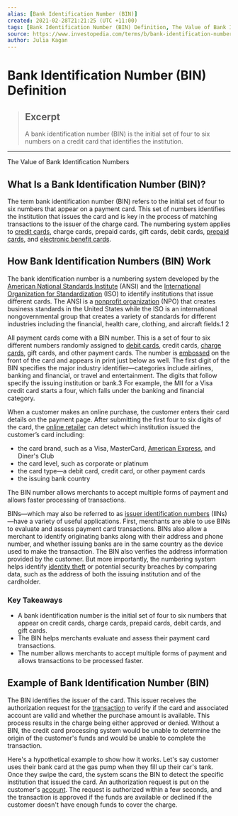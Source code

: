 ```yaml
---
alias: [Bank Identification Number (BIN)]
created: 2021-02-28T21:21:25 (UTC +11:00)
tags: [Bank Identification Number (BIN) Definition, The Value of Bank Identification Numbers]
source: https://www.investopedia.com/terms/b/bank-identification-number.asp
author: Julia Kagan
---
```


# Bank Identification Number (BIN) Definition

> ## Excerpt
> A bank identification number (BIN) is the initial set of four to six numbers on a credit card that identifies the institution.

---

The Value of Bank Identification Numbers
## What Is a Bank Identification Number (BIN)?

The term bank identification number (BIN) refers to the initial set of four to six numbers that appear on a payment card. This set of numbers identifies the institution that issues the card and is key in the process of matching transactions to the issuer of the charge card. The numbering system applies to [credit cards](https://www.investopedia.com/terms/c/creditcard.asp), charge cards, prepaid cards, gift cards, debit cards, [prepaid cards](https://www.investopedia.com/are-prepaid-cards-right-for-you-4590082), and [electronic benefit cards](https://www.investopedia.com/terms/e/electronic-benefits-transfer.asp).

## How Bank Identification Numbers (BIN) Work

The bank identification number is a numbering system developed by the [American National Standards Institute](https://www.investopedia.com/terms/a/ansi.asp) (ANSI) and the [International Organization for Standardization](https://www.investopedia.com/terms/i/international-organization-for-standardization-iso.asp) (ISO) to identify institutions that issue different cards. The ANSI is a [nonprofit organization](https://www.investopedia.com/terms/n/non-profitorganization.asp) (NPO) that creates business standards in the United States while the ISO is an international nongovernmental group that creates a variety of standards for different industries including the financial, health care, clothing, and aircraft fields.1 2

All payment cards come with a BIN number. This is a set of four to six different numbers randomly assigned to [debit cards](https://www.investopedia.com/terms/d/debitcard.asp), credit cards, [charge cards](https://www.investopedia.com/terms/c/chargecard.asp), gift cards, and other payment cards. The number is [embossed](https://www.investopedia.com/terms/e/embossed-card.asp) on the front of the card and appears in print just below as well. The first digit of the BIN specifies the major industry identifier—categories include airlines, banking and financial, or travel and entertainment. The digits that follow specify the issuing institution or bank.3 For example, the MII for a Visa credit card starts a four, which falls under the banking and financial category.

When a customer makes an online purchase, the customer enters their card details on the payment page. After submitting the first four to six digits of the card, the [online retailer](https://www.investopedia.com/terms/e/electronic-retailing-e-tailing.asp) can detect which institution issued the customer’s card including:

-   the card brand, such as a Visa, MasterCard, [American Express](https://www.investopedia.com/terms/a/american-express-card.asp), and Diner's Club
-   the card level, such as corporate or platinum
-   the card type—a debit card, credit card, or other payment cards
-   the issuing bank country

The BIN number allows merchants to accept multiple forms of payment and allows faster processing of transactions.

BINs—which may also be referred to as [issuer identification numbers](https://www.investopedia.com/terms/i/issuer-identification-number-iin.asp) (IINs)—have a variety of useful applications. First, merchants are able to use BINs to evaluate and assess payment card transactions. BINs also allow a merchant to identify originating banks along with their address and phone number, and whether issuing banks are in the same country as the device used to make the transaction. The BIN also verifies the address information provided by the customer. But more importantly, the numbering system helps identify [identity theft](https://www.investopedia.com/terms/i/identitytheft.asp) or potential security breaches by comparing data, such as the address of both the issuing institution and of the cardholder.

### Key Takeaways

-   A bank identification number is the initial set of four to six numbers that appear on credit cards, charge cards, prepaid cards, debit cards, and gift cards.
-   The BIN helps merchants evaluate and assess their payment card transactions.
-   The number allows merchants to accept multiple forms of payment and allows transactions to be processed faster.

## Example of Bank Identification Number (BIN)

The BIN identifies the issuer of the card. This issuer receives the authorization request for the [transaction](https://www.investopedia.com/terms/t/transaction.asp) to verify if the card and associated account are valid and whether the purchase amount is available. This process results in the charge being either approved or denied. Without a BIN, the credit card processing system would be unable to determine the origin of the customer's funds and would be unable to complete the transaction.

Here's a hypothetical example to show how it works. Let's say customer uses their bank card at the gas pump when they fill up their car's tank. Once they swipe the card, the system scans the BIN to detect the specific institution that issued the card. An authorization request is put on the customer's [account](https://www.investopedia.com/terms/a/account.asp). The request is authorized within a few seconds, and the transaction is approved if the funds are available or declined if the customer doesn't have enough funds to cover the charge.
